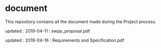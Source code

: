 # document

This repository contains all the document made during the Project process.

updated : 2019-04-11 : swpp_proposal.pdf

updated : 2019-04-16 : Requirements and Specification.pdf
